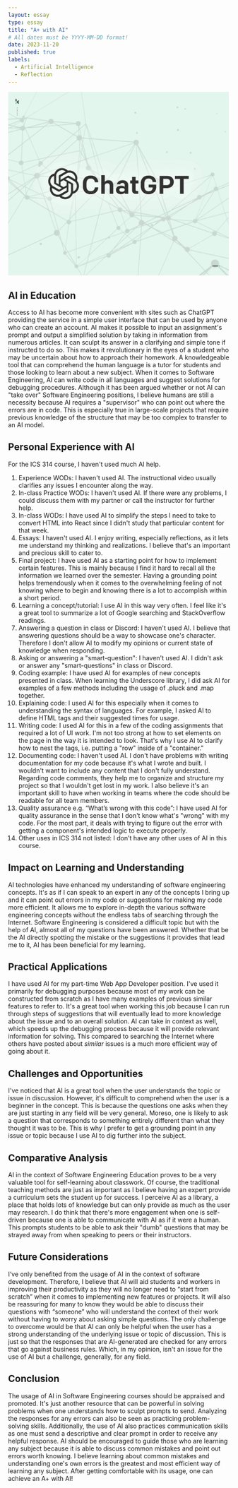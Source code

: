 ```yaml
---
layout: essay
type: essay
title: "A+ with AI"
# All dates must be YYYY-MM-DD format!
date: 2023-11-20
published: true
labels:
  - Artificial Intelligence
  - Reflection
---
```

<img width="500px" class="rounded float-start pe-4" src="../img/ChatGPT.jpg">

## AI in Education
Access to AI has become more convenient with sites such as ChatGPT providing the service in a simple user interface that can be used by anyone who can create an account. AI makes it possible to input an assignment's prompt and output a simplified solution by taking in information from numerous articles. It can sculpt its answer in a clarifying and simple tone if instructed to do so. This makes it revolutionary in the eyes of a student who may be uncertain about how to approach their homework. A knowledgeable tool that can comprehend the human language is a tutor for students and those looking to learn about a new subject. When it comes to Software Engineering, AI can write code in all languages and suggest solutions for debugging procedures. Although it has been argued whether or not AI can "take over" Software Engineering positions, I believe humans are still a necessity because AI requires a "supervisor" who can point out where the errors are in code. This is especially true in large-scale projects that require previous knowledge of the structure that may be too complex to transfer to an AI model.

## Personal Experience with AI
For the ICS 314 course, I haven't used much AI help. 
1. Experience WODs: I haven't used AI. The instructional video usually clarifies any issues I encounter along the way.
2. In-class Practice WODs: I haven't used AI. If there were any problems, I could discuss them with my partner or call the instructor for further help.
3. In-class WODs: I have used AI to simplify the steps I need to take to convert HTML into React since I didn't study that particular content for that week.
4. Essays: I haven't used AI. I enjoy writing, especially reflections, as it lets me understand my thinking and realizations. I believe that's an important and precious skill to cater to.
5. Final project: I have used AI as a starting point for how to implement certain features. This is mainly because I find it hard to recall all the information we learned over the semester. Having a grounding point helps tremendously when it comes to the overwhelming feeling of not knowing where to begin and knowing there is a lot to accomplish within a short period.
6. Learning a concept/tutorial: I use AI in this way very often. I feel like it's a great tool to summarize a lot of Google searching and StackOverflow readings. 
7. Answering a question in class or Discord: I haven't used AI. I believe that answering questions should be a way to showcase one's character. Therefore I don't allow AI to modify my opinions or current state of knowledge when responding.
8. Asking or answering a "smart-question": I haven't used AI. I didn't ask or answer any "smart-questions" in class or Discord. 
9. Coding example: I have used AI for examples of new concepts presented in class. When learning the Underscore library, I did ask AI for examples of a few methods including the usage of .pluck and .map together.
10. Explaining code: I used AI for this especially when it comes to understanding the syntax of languages. For example, I asked AI to define HTML tags and their suggested times for usage. 
11. Writing code: I used AI for this in a few of the coding assignments that required a lot of UI work. I'm not too strong at how to set elements on the page in the way it is intended to look. That's why I use AI to clarify how to nest the tags, i.e. putting a "row" inside of a "container."
12. Documenting code: I haven't used AI. I don't have problems with writing documentation for my code because it's what I wrote and built. I wouldn't want to include any content that I don't fully understand. Regarding code comments, they help me to organize and structure my project so that I wouldn't get lost in my work. I also believe it's an important skill to have when working in teams where the code should be readable for all team members.
13. Quality assurance e.g. “What’s wrong with this code”: I have used AI for quality assurance in the sense that I don't know what's "wrong" with my code. For the most part, it deals with trying to figure out the error with getting a component's intended logic to execute properly. 
14. Other uses in ICS 314 not listed: I don't have any other uses of AI in this course.

## Impact on Learning and Understanding
AI technologies have enhanced my understanding of software engineering concepts. It's as if I can speak to an expert in any of the concepts I bring up and it can point out errors in my code or suggestions for making my code more efficient. It allows me to explore in-depth the various software engineering concepts without the endless tabs of searching through the Internet. Software Engineering is considered a difficult topic but with the help of AI, almost all of my questions have been answered. Whether that be the AI directly spotting the mistake or the suggestions it provides that lead me to it, AI has been beneficial for my learning.

## Practical Applications
I have used AI for my part-time Web App Developer position. I've used it primarily for debugging purposes because most of my work can be constructed from scratch as I have many examples of previous similar features to refer to. It's a great tool when working this job because I can run through steps of suggestions that will eventually lead to more knowledge about the issue and to an overall solution. AI can take in context as well, which speeds up the debugging process because it will provide relevant information for solving. This compared to searching the Internet where others have posted about _similar_ issues is a much more efficient way of going about it.

## Challenges and Opportunities
I've noticed that AI is a great tool when the user understands the topic or issue in discussion. However, it's difficult to comprehend when the user is a beginner in the concept. This is because the questions one asks when they are just starting in any field will be very general. Moreso, one is likely to ask a question that corresponds to something entirely different than what they thought it was to be. This is why I prefer to get a grounding point in any issue or topic because I use AI to dig further into the subject.

## Comparative Analysis
AI in the context of Software Engineering Education proves to be a very valuable tool for self-learning about classwork. Of course, the traditional teaching methods are just as important as I believe having an expert provide a curriculum sets the student up for success. I perceive AI as a library, a place that holds lots of knowledge but can only provide as much as the user may research. I do think that there's more engagement when one is self-driven because one is able to communicate with AI as if it were a human. This prompts students to be able to ask their "dumb" questions that may be strayed away from when speaking to peers or their instructors.

## Future Considerations
I’ve only benefited from the usage of AI in the context of software development. Therefore, I believe that AI will aid students and workers in improving their productivity as they will no longer need to “start from scratch” when it comes to implementing new features or projects. It will also be reassuring for many to know they would be able to discuss their questions with “someone” who will understand the context of their work without having to worry about asking simple questions. The only challenge to overcome would be that AI can only be helpful when the user has a strong understanding of the underlying issue or topic of discussion. This is just so that the responses that are AI-generated are checked for any errors that go against business rules. Which, in my opinion, isn't an issue for the use of AI but a challenge, generally, for any field.

## Conclusion
The usage of AI in Software Engineering courses should be appraised and promoted. It's just another resource that can be powerful in solving problems when one understands how to sculpt prompts to send. Analyzing the responses for any errors can also be seen as practicing problem-solving skills. Additionally, the use of AI also practices communication skills as one must send a descriptive and clear prompt in order to receive any helpful response. AI should be encouraged to guide those who are learning any subject because it is able to discuss common mistakes and point out errors worth knowing. I believe learning about common mistakes and understanding one's own errors is the greatest and most efficient way of learning any subject. After getting comfortable with its usage, one can achieve an A+ with AI! 
